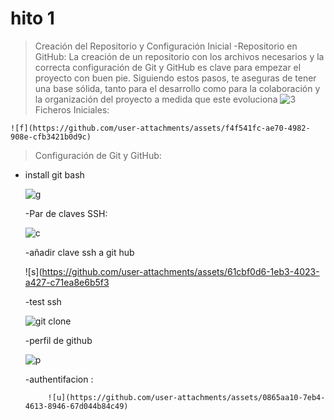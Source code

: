 # hito 1
  >Creación del Repositorio y Configuración Inicial
-Repositorio en GitHub: La creación de un repositorio con los archivos necesarios y la correcta configuración de Git y GitHub es clave para empezar el proyecto con buen pie. Siguiendo estos pasos, te aseguras de tener una base sólida, tanto para el desarrollo como para la colaboración y la organización del proyecto a medida que este evoluciona
    ![3](https://github.com/user-attachments/assets/922fd472-8485-4c78-bed1-5e683336cfe5)
>Ficheros Iniciales:

    ![f](https://github.com/user-attachments/assets/f4f541fc-ae70-4982-908e-cfb3421b0d9c)

>Configuración de Git y GitHub:
  - install git bash

    ![g](https://github.com/user-attachments/assets/03251443-71bd-4c3f-af62-79825b7cf55a)

    -Par de claves SSH:
    
     ![c](https://github.com/user-attachments/assets/eecc7577-b301-46b9-8160-557304efa707)


    -añadir clave ssh a git hub
    

     ![s](https://github.com/user-attachments/assets/61cbf0d6-1eb3-4023-a427-c71ea8e6b5f3

     -test ssh

    ![git clone](https://github.com/user-attachments/assets/f4739ae0-67d3-40df-b7bf-f3722b809bd8)


    -perfil de github

      ![p](https://github.com/user-attachments/assets/2d0f5968-e6a5-432e-b92c-2f813316c227)



     -authentifacion :
    
             ![u](https://github.com/user-attachments/assets/0865aa10-7eb4-4613-8946-67d044b84c49)

        
       
    
